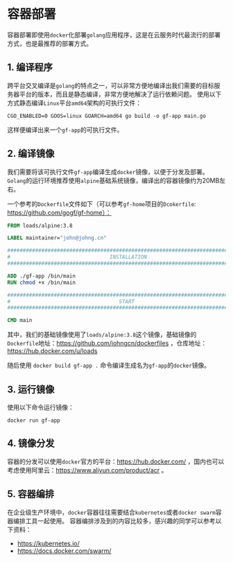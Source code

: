 # 容器部署

容器部署即使用`docker`化部署`golang`应用程序，这是在云服务时代最流行的部署方式，也是最推荐的部署方式。

## 1. 编译程序
跨平台交叉编译是`golang`的特点之一，可以非常方便地编译出我们需要的目标服务器平台的版本，而且是静态编译，非常方便地解决了运行依赖问题。
使用以下方式静态编译`Linux`平台`amd64`架构的可执行文件：
```
CGO_ENABLED=0 GOOS=linux GOARCH=amd64 go build -o gf-app main.go
```
这样便编译出来一个`gf-app`的可执行文件。

## 2. 编译镜像
我们需要将该可执行文件`gf-app`编译生成`docker`镜像，以便于分发及部署。`Golang`的运行环境推荐使用`alpine`基础系统镜像，编译出的容器镜像约为20MB左右。

一个参考的`Dockerfile`文件如下（可以参考`gf-home`项目的`Dcokerfile`: https://github.com/gogf/gf-home）：
```dockerfile
FROM loads/alpine:3.8

LABEL maintainer="john@johng.cn"

###############################################################################
#                                INSTALLATION
###############################################################################

ADD ./gf-app /bin/main
RUN chmod +x /bin/main

###############################################################################
#                                   START
###############################################################################

CMD main
```
其中，我们的基础镜像使用了`loads/alpine:3.8`这个镜像，基础镜像的`Dockerfile`地址：https://github.com/johngcn/dockerfiles ，仓库地址：https://hub.docker.com/u/loads

随后使用 `docker build gf-app .` 命令编译生成名为`gf-app`的`docker`镜像。

## 3. 运行镜像

使用以下命令运行镜像：
```
docker run gf-app
```

## 4. 镜像分发

容器的分发可以使用`docker`官方的平台：https://hub.docker.com/ ，国内也可以考虑使用阿里云：https://www.aliyun.com/product/acr 。

## 5. 容器编排

在企业级生产环境中，`docker`容器往往需要结合`kubernetes`或者`docker swarm`容器编排工具一起使用。
容器编排涉及到的内容比较多，感兴趣的同学可以参考以下资料：
* https://kubernetes.io/
* https://docs.docker.com/swarm/



